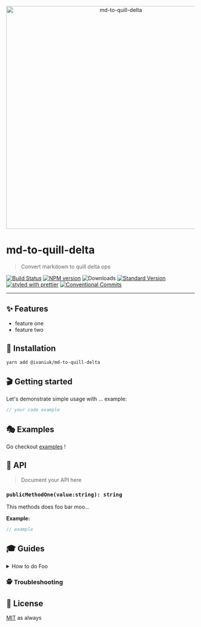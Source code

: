 <p align="center">
  <img src="https://user-images.githubusercontent.com/1223799/50992071-73562500-1516-11e9-99fa-9f73b0f0eee2.png" width="597" alt="md-to-quill-delta">
</p>

# md-to-quill-delta

> Convert markdown to quill delta ops

[![Build Status](https://travis-ci.org/igorivaniuk/md-to-quill-delta.svg?branch=master)](https://travis-ci.org/igorivaniuk/md-to-quill-delta)
[![NPM version](https://img.shields.io/npm/v/@ivaniuk/md-to-quill-delta.svg)](https://www.npmjs.com/package/@ivaniuk/md-to-quill-delta)
![Downloads](https://img.shields.io/npm/dm/@ivaniuk/md-to-quill-delta.svg)
[![Standard Version](https://img.shields.io/badge/release-standard%20version-brightgreen.svg)](https://github.com/conventional-changelog/standard-version)
[![styled with prettier](https://img.shields.io/badge/styled_with-prettier-ff69b4.svg)](https://github.com/prettier/prettier)
[![Conventional Commits](https://img.shields.io/badge/Conventional%20Commits-1.0.0-yellow.svg)](https://conventionalcommits.org)

---

## ✨ Features

- feature one
- feature two

## 🔧 Installation

```sh
yarn add @ivaniuk/md-to-quill-delta
```

## 🎬 Getting started

Let's demonstrate simple usage with ... example:

```ts
// your code example
```

## 🎭 Examples

Go checkout [examples](./examples) !

## 📜 API

> Document your API here

### `publicMethodOne(value:string): string`

This methods does foo bar moo...

**Example:**

```ts
// example
```

## 🎓 Guides

<details>
<summary>How to do Foo</summary>
Today we're gonna build Foo....
</details>

### 🕵️ Troubleshooting

## 🥂 License

[MIT](./LICENSE.md) as always
